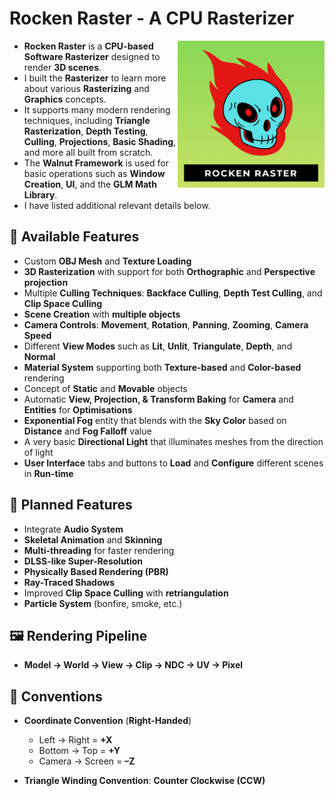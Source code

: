 # **Rocken Raster - A CPU Rasterizer**

<img align="right" alt="Coding" width="235" src="RockenRaster/Assets/logo.png">

* **Rocken Raster** is a **CPU-based Software Rasterizer** designed to render **3D scenes**.
* I built the **Rasterizer** to learn more about various **Rasterizing** and **Graphics** concepts.
* It supports many modern rendering techniques, including **Triangle Rasterization**, **Depth Testing**, **Culling**, **Projections**, **Basic Shading**, and more all built from scratch.
* The **Walnut Framework** is used for basic operations such as **Window Creation**, **UI**, and the **GLM Math Library**.
* I have listed additional relevant details below.

## 🐉 **Available Features**

- Custom **OBJ Mesh** and **Texture Loading**  
- **3D Rasterization** with support for both **Orthographic** and **Perspective projection**  
- Multiple **Culling Techniques**: **Backface Culling**, **Depth Test Culling**, and **Clip Space Culling**  
- **Scene Creation** with **multiple objects**  
- **Camera Controls**: **Movement**, **Rotation**, **Panning**, **Zooming**, **Camera Speed**
- Different **View Modes** such as **Lit**, **Unlit**, **Triangulate**, **Depth**, and **Normal**  
- **Material System** supporting both **Texture-based** and **Color-based** rendering  
- Concept of **Static** and **Movable** objects  
- Automatic **View, Projection, & Transform Baking** for **Camera** and **Entities** for **Optimisations**  
- **Exponential Fog** entity that blends with the **Sky Color** based on **Distance** and **Fog Falloff** value
- A very basic **Directional Light** that illuminates meshes from the direction of light
- **User Interface** tabs and buttons to **Load** and **Configure** different scenes in **Run-time**

## 🚧 Planned Features

- Integrate **Audio System**
- **Skeletal Animation** and **Skinning**
- **Multi-threading** for faster rendering
- **DLSS-like Super-Resolution**
- **Physically Based Rendering (PBR)**
- **Ray-Traced Shadows**
- Improved **Clip Space Culling** with **retriangulation**
- **Particle System** (bonfire, smoke, etc.)

## 🖼️ **Rendering Pipeline**
   - **Model → World → View → Clip → NDC → UV → Pixel**
 
## 🧭 **Conventions**

- **Coordinate Convention** (**Right-Handed**)  
   - Left → Right = **+X**  
   - Bottom → Top = **+Y**  
   - Camera → Screen = **–Z**

- **Triangle Winding Convention**: **Counter Clockwise (CCW)**
